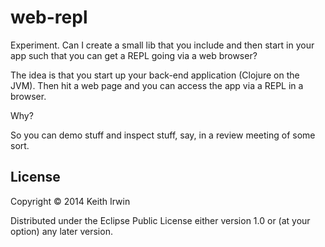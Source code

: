 # web-repl

Experiment. Can I create a small lib that you include and then start
in your app such that you can get a REPL going via a web browser?

The idea is that you start up your back-end application (Clojure on
the JVM). Then hit a web page and you can access the app via a REPL in
a browser.

Why?

So you can demo stuff and inspect stuff, say, in a review meeting of
some sort.

## License

Copyright &copy; 2014 Keith Irwin

Distributed under the Eclipse Public License either version 1.0 or (at
your option) any later version.
